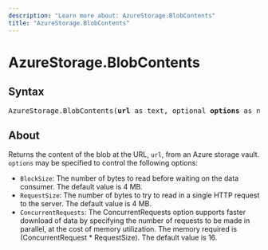```yaml
---
description: "Learn more about: AzureStorage.BlobContents"
title: "AzureStorage.BlobContents"
---
```

# AzureStorage.BlobContents

## Syntax

<pre>
AzureStorage.BlobContents(<b>url</b> as text, optional <b>options</b> as nullable record) as binary
</pre>

## About

Returns the content of the blob at the URL, `url`, from an Azure storage vault. `options` may be specified to control the following options:

* `BlockSize`: The number of bytes to read before waiting on the data consumer. The default value is 4 MB.
* `RequestSize`: The number of bytes to try to read in a single HTTP request to the server. The default value is 4 MB.
* `ConcurrentRequests`: The ConcurrentRequests option supports faster download of data by specifying the number of requests to be made in parallel, at the cost of memory utilization. The memory required is (ConcurrentRequest * RequestSize). The default value is 16.
